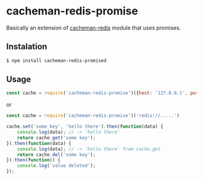 # cacheman-redis-promise

Basically an extension of [cacheman-redis](https://github.com/cayasso/cacheman-redis) module that uses promises.

## Instalation

``` bash
$ npm install cacheman-redis-promised
```

## Usage

```javascript
const cache = require('cacheman-redis-promise')({host: '127.0.0.1', port: 6379})
```
or
```javascript
const cache = require('cacheman-redis-promise')('redis://.....')
```
```javascript
cache.set('some key', 'hello there').then(function(data) {
	console.log(data); // -> 'hello there'
	return cache.get('some key');
}).then(function(data) {
	console.log(data); // -> 'hello there' from cache.get
	return cache.del('some key');
}).then(function() {
	console.log('value deleted');
});
